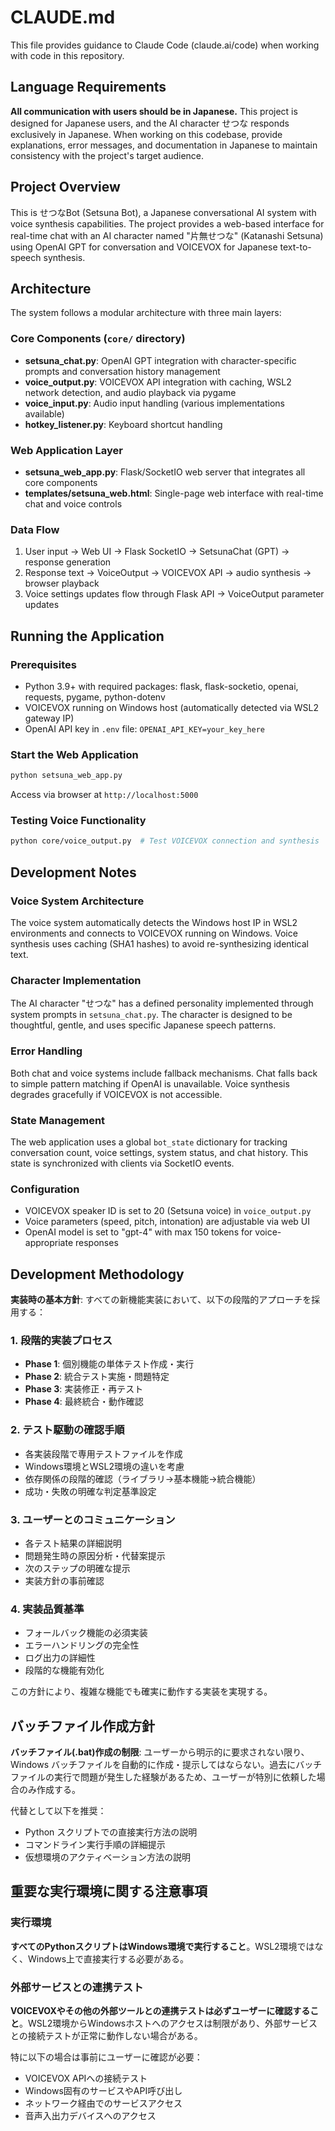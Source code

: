 # CLAUDE.md

This file provides guidance to Claude Code (claude.ai/code) when working with code in this repository.

## Language Requirements

**All communication with users should be in Japanese.** This project is designed for Japanese users, and the AI character せつな responds exclusively in Japanese. When working on this codebase, provide explanations, error messages, and documentation in Japanese to maintain consistency with the project's target audience.

## Project Overview

This is せつなBot (Setsuna Bot), a Japanese conversational AI system with voice synthesis capabilities. The project provides a web-based interface for real-time chat with an AI character named "片無せつな" (Katanashi Setsuna) using OpenAI GPT for conversation and VOICEVOX for Japanese text-to-speech synthesis.

## Architecture

The system follows a modular architecture with three main layers:

### Core Components (`core/` directory)
- **setsuna_chat.py**: OpenAI GPT integration with character-specific prompts and conversation history management
- **voice_output.py**: VOICEVOX API integration with caching, WSL2 network detection, and audio playback via pygame
- **voice_input.py**: Audio input handling (various implementations available)
- **hotkey_listener.py**: Keyboard shortcut handling

### Web Application Layer
- **setsuna_web_app.py**: Flask/SocketIO web server that integrates all core components
- **templates/setsuna_web.html**: Single-page web interface with real-time chat and voice controls

### Data Flow
1. User input → Web UI → Flask SocketIO → SetsunaChat (GPT) → response generation
2. Response text → VoiceOutput → VOICEVOX API → audio synthesis → browser playback
3. Voice settings updates flow through Flask API → VoiceOutput parameter updates

## Running the Application

### Prerequisites
- Python 3.9+ with required packages: flask, flask-socketio, openai, requests, pygame, python-dotenv
- VOICEVOX running on Windows host (automatically detected via WSL2 gateway IP)
- OpenAI API key in `.env` file: `OPENAI_API_KEY=your_key_here`

### Start the Web Application
```bash
python setsuna_web_app.py
```
Access via browser at `http://localhost:5000`

### Testing Voice Functionality
```bash
python core/voice_output.py  # Test VOICEVOX connection and synthesis
```

## Development Notes

### Voice System Architecture
The voice system automatically detects the Windows host IP in WSL2 environments and connects to VOICEVOX running on Windows. Voice synthesis uses caching (SHA1 hashes) to avoid re-synthesizing identical text.

### Character Implementation
The AI character "せつな" has a defined personality implemented through system prompts in `setsuna_chat.py`. The character is designed to be thoughtful, gentle, and uses specific Japanese speech patterns.

### Error Handling
Both chat and voice systems include fallback mechanisms. Chat falls back to simple pattern matching if OpenAI is unavailable. Voice synthesis degrades gracefully if VOICEVOX is not accessible.

### State Management
The web application uses a global `bot_state` dictionary for tracking conversation count, voice settings, system status, and chat history. This state is synchronized with clients via SocketIO events.

### Configuration
- VOICEVOX speaker ID is set to 20 (Setsuna voice) in `voice_output.py`
- Voice parameters (speed, pitch, intonation) are adjustable via web UI
- OpenAI model is set to "gpt-4" with max 150 tokens for voice-appropriate responses

## Development Methodology

**実装時の基本方針**: すべての新機能実装において、以下の段階的アプローチを採用する：

### 1. 段階的実装プロセス
- **Phase 1**: 個別機能の単体テスト作成・実行
- **Phase 2**: 統合テスト実施・問題特定
- **Phase 3**: 実装修正・再テスト
- **Phase 4**: 最終統合・動作確認

### 2. テスト駆動の確認手順
- 各実装段階で専用テストファイルを作成
- Windows環境とWSL2環境の違いを考慮
- 依存関係の段階的確認（ライブラリ→基本機能→統合機能）
- 成功・失敗の明確な判定基準設定

### 3. ユーザーとのコミュニケーション
- 各テスト結果の詳細説明
- 問題発生時の原因分析・代替案提示
- 次のステップの明確な提示
- 実装方針の事前確認

### 4. 実装品質基準
- フォールバック機能の必須実装
- エラーハンドリングの完全性
- ログ出力の詳細性
- 段階的な機能有効化

この方針により、複雑な機能でも確実に動作する実装を実現する。

## バッチファイル作成方針

**バッチファイル(.bat)作成の制限**: ユーザーから明示的に要求されない限り、Windows バッチファイルを自動的に作成・提示してはならない。過去にバッチファイルの実行で問題が発生した経験があるため、ユーザーが特別に依頼した場合のみ作成する。

代替として以下を推奨：
- Python スクリプトでの直接実行方法の説明
- コマンドライン実行手順の詳細提示
- 仮想環境のアクティベーション方法の説明

## 重要な実行環境に関する注意事項

### 実行環境
**すべてのPythonスクリプトはWindows環境で実行すること**。WSL2環境ではなく、Windows上で直接実行する必要がある。

### 外部サービスとの連携テスト
**VOICEVOXやその他の外部ツールとの連携テストは必ずユーザーに確認すること**。WSL2環境からWindowsホストへのアクセスは制限があり、外部サービスとの接続テストが正常に動作しない場合がある。

特に以下の場合は事前にユーザーに確認が必要：
- VOICEVOX APIへの接続テスト
- Windows固有のサービスやAPI呼び出し
- ネットワーク経由でのサービスアクセス
- 音声入出力デバイスへのアクセス